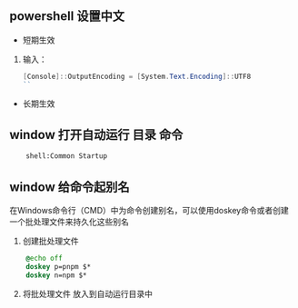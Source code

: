 ## powershell 设置中文
- 短期生效
1. 输入：
   ``` powershell
   [Console]::OutputEncoding = [System.Text.Encoding]::UTF8
   ``
- 长期生效   

## window 打开自动运行 目录 命令 

``` bash
    shell:Common Startup
```

## window 给命令起别名 

在Windows命令行（CMD）中为命令创建别名，可以使用doskey命令或者创建一个批处理文件来持久化这些别名

1. 创建批处理文件 

``` bat 
    @echo off
    doskey p=pnpm $*
    doskey n=npm $*
```

2. 将批处理文件 放入到自动运行目录中 

